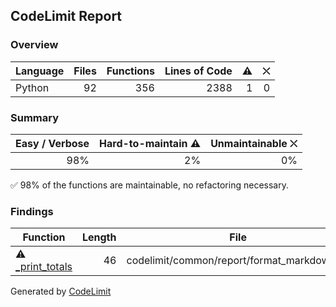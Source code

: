 ## CodeLimit Report

### Overview
| **Language** | **Files** | **Functions** | **Lines of Code** | **⚠** | **⛌** |
| --- | ---: | ---: | ---: | ---: | ---: |
| Python | 92 | 356 | 2388 | 1 | 0 |

### Summary
| **Easy / Verbose** | **Hard-to-maintain ⚠** | **Unmaintainable ⛌** |
| ---: | ---: | ---: |
| 98% | 2% | 0% |

✅ 98% of the functions are maintainable, no refactoring necessary.

### Findings
| **Function** | **Length** | **File** |
| --- | ---: | --- |
| ⚠ [_print_totals](https://github.com/getcodelimit/codelimit/blob/HEAD/codelimit/common/report/format_markdown.py#L26-L71) | 46 | codelimit/common/report/format_markdown.py |

Generated by [CodeLimit](https://getcodelimit.github.io)
